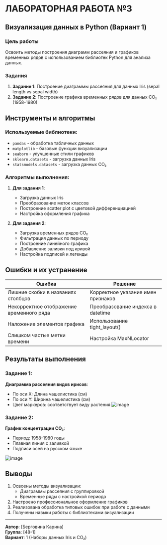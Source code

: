 # ЛАБОРАТОРНАЯ РАБОТА №3
## Визуализация данных в Python (Вариант 1)

### Цель работы
Освоить методы построения диаграмм рассеяния и графиков временных рядов с использованием библиотек Python для анализа данных.

### Задания
1. **Задание 1**: Построение диаграммы рассеяния для данных Iris (sepal length vs sepal width)
2. **Задание 2**: Построение графика временных рядов для данных CO₂ (1958-1980)

## Инструменты и алгоритмы
### Используемые библиотеки:
- `pandas` - обработка табличных данных
- `matplotlib` - базовые функции визуализации
- `seaborn` - улучшенные стили графиков
- `sklearn.datasets` - загрузка данных Iris
- `statsmodels.datasets` - загрузка данных CO₂

### Алгоритмы выполнения:
1. **Для задания 1**:
   - Загрузка данных Iris
   - Преобразование меток классов
   - Построение scatter plot с цветовой дифференциацией
   - Настройка оформления графика

2. **Для задания 2**:
   - Загрузка временных рядов CO₂
   - Фильтрация данных по периоду
   - Построение линейного графика
   - Добавление заливки под кривой
   - Настройка подписей и легенды

## Ошибки и их устранение
| Ошибка | Решение |
|--------|---------|
| Лишние скобки в названиях столбцов | Корректное указание имен признаков |
| Некорректное отображение временного ряда | Преобразование индекса в datetime |
| Наложение элементов графика | Использование tight_layout() |
| Слишком частые метки времени | Настройка MaxNLocator |

## Результаты выполнения
### Задание 1:
**Диаграмма рассеяния видов ирисов**:
- По оси X: Длина чашелистика (см)
- По оси Y: Ширина чашелистика (см)
- Цвет маркеров: соответствует виду растения
![image](https://github.com/user-attachments/assets/8339ab8a-95db-4f35-acfc-1bdee21634ad)



### Задание 2:
**График концентрации CO₂**:
- Период: 1958-1980 годы
- Плавная линия с заливкой
- Подписи осей на русском языке

![image](https://github.com/user-attachments/assets/76e71d81-56a7-4144-b131-0d19972de0a1)


## Выводы
1. Освоены методы визуализации:
   - Диаграммы рассеяния с группировкой
   - Временные ряды с настройкой периода
2. Настроено профессиональное оформление графиков
3. Реализована обработка типовых ошибок при работе с данными
4. Получены навыки работы с библиотеками визуализации

---

**Автор**: [Берговина Карина]  
**Группа**: [48-1]  
**Вариант**: 1 (Наборы данных Iris и CO₂)
